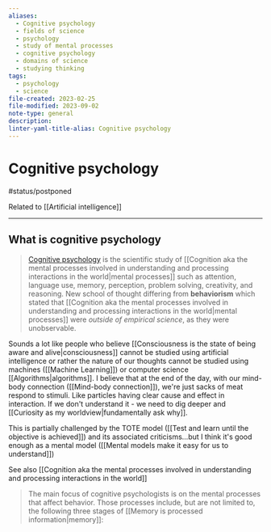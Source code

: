 ```yaml
---
aliases:
  - Cognitive psychology
  - fields of science
  - psychology
  - study of mental processes
  - cognitive psychology
  - domains of science
  - studying thinking
tags:
  - psychology
  - science
file-created: 2023-02-25
file-modified: 2023-09-02
note-type: general
description: 
linter-yaml-title-alias: Cognitive psychology
---
```


# Cognitive psychology

#status/postponed

Related to [[Artificial intelligence]]

---

## What is cognitive psychology

> [Cognitive psychology](https://en.wikipedia.org/wiki/Cognitive_psychology) is the scientific study of [[Cognition aka the mental processes involved in understanding and processing interactions in the world|mental processes]] such as attention, language use, memory, perception, problem solving, creativity, and reasoning. New school of thought differing from **behaviorism** which stated that [[Cognition aka the mental processes involved in understanding and processing interactions in the world|mental processes]] were *outside of empirical science*, as they were unobservable.

Sounds a lot like people who believe [[Consciousness is the state of being aware and alive|consciousness]] cannot be studied using artificial intelligence or rather the nature of our thoughts cannot be studied using machines ([[Machine Learning]]) or computer science [[Algorithms|algorithms]]. I believe that at the end of the day, with our mind-body connection ([[Mind-body connection]]), we're just sacks of meat respond to stimuli. Like particles having clear cause and effect in interaction. If we don't understand it - we need to dig deeper and [[Curiosity as my worldview|fundamentally ask why]].

This is partially challenged by the TOTE model ([[Test and learn until the objective is achieved]]) and its associated criticisms…but I think it's good enough as a mental model ([[Mental models make it easy for us to understand]])

See also [[Cognition aka the mental processes involved in understanding and processing interactions in the world]]

> The main focus of cognitive psychologists is on the mental processes that affect behavior. Those processes include, but are not limited to, the following three stages of [[Memory is processed information|memory]]:
